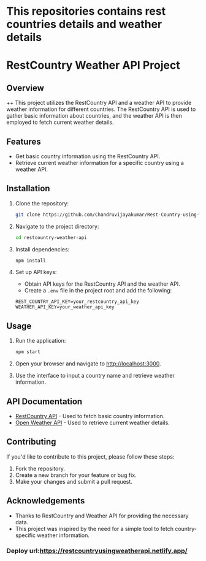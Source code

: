 # This repositories contains rest countries details and weather details

# RestCountry Weather API Project

## Overview

++ This project utilizes the RestCountry API and a weather API to provide weather information for different countries. The RestCountry API is used to gather basic information about countries, and the weather API is then employed to fetch current weather details.

## Features

- Get basic country information using the RestCountry API.
- Retrieve current weather information for a specific country using a weather API.

## Installation

1. Clone the repository:

    ```bash
    git clone https://github.com/Chandruvijayakumar/Rest-Country-using-Weather-API
    ```

2. Navigate to the project directory:

    ```bash
    cd restcountry-weather-api
    ```

3. Install dependencies:

    ```bash
    npm install
    ```

4. Set up API keys:
   - Obtain API keys for the RestCountry API and the weather API.
   - Create a `.env` file in the project root and add the following:

    ```env
    REST_COUNTRY_API_KEY=your_restcountry_api_key
    WEATHER_API_KEY=your_weather_api_key
    ```

## Usage

1. Run the application:

    ```bash
    npm start
    ```

2. Open your browser and navigate to [http://localhost:3000](http://localhost:3000).

3. Use the interface to input a country name and retrieve weather information.

## API Documentation

- [RestCountry API](https://restcountries.com/v3.1/all) - Used to fetch basic country information.
- [Open Weather API](https://home.openweathermap.org/) - Used to retrieve current weather details.

## Contributing

If you'd like to contribute to this project, please follow these steps:

1. Fork the repository.
2. Create a new branch for your feature or bug fix.
3. Make your changes and submit a pull request.

## Acknowledgements

- Thanks to RestCountry and Weather API for providing the necessary data.
- This project was inspired by the need for a simple tool to fetch country-specific weather information.

### Deploy url:https://restcountryusingweatherapi.netlify.app/
